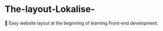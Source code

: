 # The-layout-Lokalise-

:beginner: Easy website layout at the beginning of learning Front-end development.
